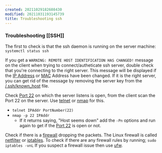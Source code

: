 ```yaml
---
created: 20211029182608430
modified: 20211031193145739
title: Troubleshooting ssh
---
```


### Troubleshooting [[SSH]]

The first to check is that the ssh daemon is running on the server machine:
`systemctl status ssh`

If you get a `WARNING: REMOTE HOST IDENTIFICATION HAS CHANGED!` message on the client when trying to connect/autheticate ssh server, double check that you're connecting to the right server. This message will be displayed if the [IP Address](#IP%20Address) or [MAC](#MAC) Address have been changed. If it is the right server, you can get rid of the message by removing the server key from the [/.ssh/known_host](#%2F.ssh%2Fknown_host) file.

Check [Port 22](#Port%2022) on which the server listens is open, from the client scan the Port 22 on the server. Use [telnet](#telnet) or [nmap](#nmap) for this.

- `telnet IPAddr PortNumber(22)`
- `nmap -p 22 IPAddr`
  - If it returns saying, "Host seems down" add the `-Pn` options and run again to get if the [Port 22](#Port%2022) is open or not.

Check if there is a [firewall](#firewall) dropping the packets.
The Linux firewall is called [netfilter](#netfilter) or [iptables](#iptables).
To check if there are any firewall rules by running; `sudo iptables -vnL`
If you suspect a firewall issue then use [ufw](#ufw).
